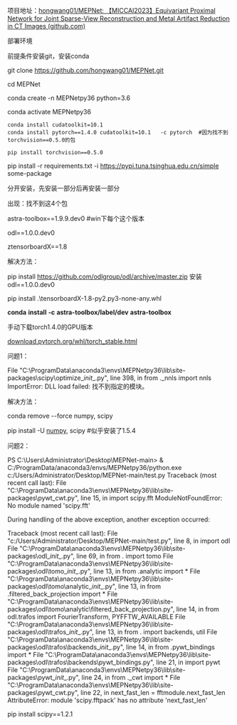 项目地址：[hongwang01/MEPNet: 【MICCAI2023】Equivariant Proximal Network for Joint Sparse-View Reconstruction and Metal Artifact Reduction in CT Images (github.com)](https://github.com/hongwang01/MEPNet)



部署环境

前提条件安装git，安装conda





git clone https://github.com/hongwang01/MEPNet.git

cd MEPNet

conda create -n MEPNetpy36 python=3.6

conda activate MEPNetpy36

```
conda install cudatoolkit=10.1  
conda install pytorch==1.4.0 cudatoolkit=10.1   -c pytorch  #因为找不到torchvision==0.5.0的包

pip install torchvision==0.5.0
```

pip install -r requirements.txt -i https://pypi.tuna.tsinghua.edu.cn/simple some-package  

分开安装，先安装一部分后再安装一部分

出现：找不到这4个包

astra-toolbox==1.9.9.dev0   #win下每个这个版本

odl==1.0.0.dev0

ztensorboardX==1.8

解决方法：

pip install https://github.com/odlgroup/odl/archive/master.zip   安装odl==1.0.0.dev0

pip install  .\tensorboardX-1.8-py2.py3-none-any.whl  

**conda** **install** **-c** **astra-toolbox/label/dev** **astra-toolbox**

手动下载torch1.4.0的GPU版本

[download.pytorch.org/whl/torch_stable.html](https://download.pytorch.org/whl/torch_stable.html)





问题1：

 File "C:\ProgramData\anaconda3\envs\MEPNetpy36\lib\site-packages\scipy\optimize\__init__.py", line 398, in <module>
    from ._nnls import nnls
ImportError: DLL load failed: 找不到指定的模块。

解决方法：

conda remove --force numpy, scipy

pip install -U [numpy](https://so.csdn.net/so/search?q=numpy&spm=1001.2101.3001.7020), scipy  #似乎安装了1.5.4



问题2：

PS C:\Users\Administrator\Desktop\MEPNet-main> & C:/ProgramData/anaconda3/envs/MEPNetpy36/python.exe c:/Users/Administrator/Desktop/MEPNet-main/test.py
Traceback (most recent call last):
  File "C:\ProgramData\anaconda3\envs\MEPNetpy36\lib\site-packages\pywt\_cwt.py", line 15, in <module>
    import scipy.fft
ModuleNotFoundError: No module named 'scipy.fft'

During handling of the above exception, another exception occurred:

Traceback (most recent call last):
  File "c:/Users/Administrator/Desktop/MEPNet-main/test.py", line 8, in <module>
    import odl
  File "C:\ProgramData\anaconda3\envs\MEPNetpy36\lib\site-packages\odl\__init__.py", line 69, in <module>
    from . import tomo
  File "C:\ProgramData\anaconda3\envs\MEPNetpy36\lib\site-packages\odl\tomo\__init__.py", line 13, in <module>
    from .analytic import *
  File "C:\ProgramData\anaconda3\envs\MEPNetpy36\lib\site-packages\odl\tomo\analytic\__init__.py", line 13, in <module>
    from .filtered_back_projection import *
  File "C:\ProgramData\anaconda3\envs\MEPNetpy36\lib\site-packages\odl\tomo\analytic\filtered_back_projection.py", line 14, in <module>
    from odl.trafos import FourierTransform, PYFFTW_AVAILABLE
  File "C:\ProgramData\anaconda3\envs\MEPNetpy36\lib\site-packages\odl\trafos\__init__.py", line 13, in <module>
    from . import backends, util
  File "C:\ProgramData\anaconda3\envs\MEPNetpy36\lib\site-packages\odl\trafos\backends\__init__.py", line 14, in <module>
    from .pywt_bindings import *
  File "C:\ProgramData\anaconda3\envs\MEPNetpy36\lib\site-packages\odl\trafos\backends\pywt_bindings.py", line 21, in <module>
    import pywt
  File "C:\ProgramData\anaconda3\envs\MEPNetpy36\lib\site-packages\pywt\__init__.py", line 24, in <module>
    from ._cwt import *
  File "C:\ProgramData\anaconda3\envs\MEPNetpy36\lib\site-packages\pywt\_cwt.py", line 22, in <module>
    next_fast_len = fftmodule.next_fast_len
AttributeError: module 'scipy.fftpack' has no attribute 'next_fast_len'

pip install scipy==1.2.1



